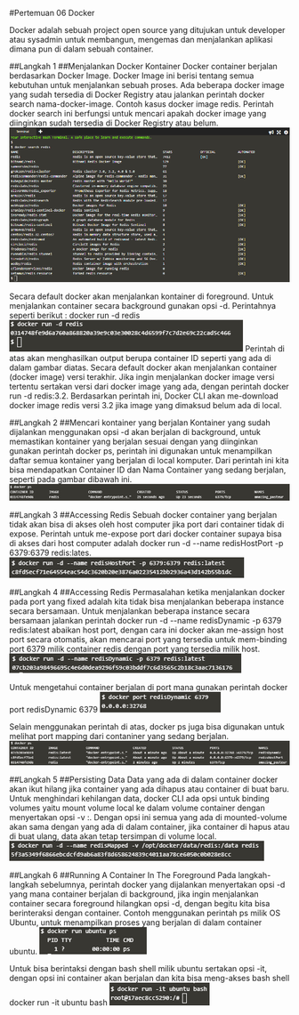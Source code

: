 #Pertemuan 06 Docker

Docker adalah sebuah project open source yang ditujukan untuk developer atau sysadmin untuk membangun, mengemas dan menjalankan aplikasi dimana pun di dalam sebuah container.


##Langkah 1
##Menjalankan Docker Kontainer
Docker container berjalan berdasarkan Docker Image. Docker Image ini berisi tentang semua kebutuhan untuk menjalankan sebuah proses. Ada beberapa docker image yang sudah tersedia di Docker Registry atau jalankan perintah docker search nama-docker-image. Contoh kasus docker image redis. Perintah docker search <name> ini berfungsi untuk mencari apakah docker image yang diinginkan sudah tersedia di Docker Registry atau belum.
![00](gambar/1.PNG)

Secara default docker akan menjalankan kontainer di foreground. Untuk menjalankan container secara background gunakan opsi -d. Perintahnya seperti berikut : docker run -d redis
![01](gambar/2.PNG)
Perintah di atas akan menghasilkan output berupa container ID seperti yang ada di dalam gambar diatas. Secara default docker akan menjalankan container (docker image) versi terakhir. Jika ingin menjalankan docker image versi tertentu sertakan versi dari docker image yang ada, dengan perintah docker run -d redis:3.2. Berdasarkan perintah ini, Docker CLI akan me-download docker image redis versi 3.2 jika image yang dimaksud belum ada di local.

##Langkah 2
##Mencari kontainer yang berjalan
Kontainer yang sudah dijalankan menggunakan opsi -d akan berjalan di background, untuk memastikan kontainer yang berjalan sesuai dengan yang diinginkan gunakan perintah docker ps, perintah ini digunakan untuk menampilkan daftar semua kontainer yang berjalan di local komputer. Dari perintah ini kita bisa mendapatkan Container ID dan Nama Container yang sedang berjalan, seperti pada gambar dibawah ini.
![02](gambar/3.PNG)

##Langkah 3
##Accessing Redis
Sebuah docker container yang berjalan tidak akan bisa di akses oleh host computer jika port dari container tidak di expose. Perintah untuk me-expose port dari docker container supaya bisa di akses dari host computer adalah docker run -d --name redisHostPort -p 6379:6379 redis:lates.
![03](gambar/4.PNG)

##Langkah 4
##Accessing Redis
Permasalahan ketika menjalankan docker pada port yang fixed adalah kita tidak bisa menjalankan beberapa instance secara bersamaan. Untuk menjalankan beberapa instance secara bersamaan jalankan perintah docker run -d --name redisDynamic -p 6379 redis:latest abaikan host port, dengan cara ini docker akan me-assign host port secara otomatis, akan mencarai port yang tersedia untuk mem-binding port 6379 milik container redis dengan port yang tersedia milik host.
![04](gambar/5.PNG)

Untuk mengetahui container berjalan di port mana gunakan perintah docker port redisDynamic 6379
![05](gambar/6.PNG)

Selain menggunakan perintah di atas, docker ps juga bisa digunakan untuk melihat port mapping dari contaniner yang sedang berjalan.
![06](gambar/7.PNG)

##Langkah 5
##Persisting Data
Data yang ada di dalam container docker akan ikut hilang jika container yang ada dihapus atau container di buat baru. Untuk menghindari kehilangan data, docker CLI ada opsi untuk binding volumes yaitu mount volume local ke dalam volume container dengan menyertakan opsi -v <host-dir>:<container-dir>. Dengan opsi ini semua yang ada di mounted-volume akan sama dengan yang ada di dalam container, jika container di hapus atau di buat ulang, data akan tetap tersimpan di volume local.
![07](gambar/8.PNG)

##Langkah 6
##Running A Container In The Foreground
Pada langkah-langkah sebelumnya, perintah docker yang dijalankan menyertakan opsi -d yang mana container berjalan di background, jika ingin menjalankan container secara foreground hilangkan opsi -d, dengan begitu kita bisa berinteraksi dengan container. Contoh menggunakan perintah ps milik OS Ubuntu, untuk menampilkan proses yang berjalan di dalam container ubuntu.
![08](gambar/9.PNG)

Untuk bisa berintaksi dengan bash shell milik ubuntu sertakan opsi -it, dengan opsi ini container akan berjalan dan kita bisa meng-akses bash shell docker run -it ubuntu bash
![09](gambar/10.PNG)

